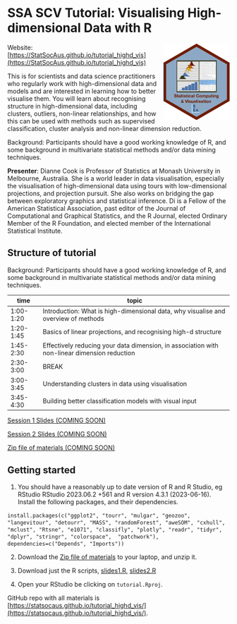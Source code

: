 # SSA SCV Tutorial: Visualising High-dimensional Data with R 

<img src="SCV3.png" align="right" width="150" />

Website: [https://StatSocAus.github.io/tutorial_highd_vis](https://StatSocAus.github.io/tutorial_highd_vis)

This is for scientists and data science practitioners who regularly work with high-dimensional data and models and are interested in learning how to better visualise them. You will learn about recognising structure in high-dimensional data, including clusters, outliers, non-linear relationships, and how this can be used with methods such as supervised classification, cluster analysis and non-linear dimension reduction. 

Background: Participants should have a good working knowledge of R, and some background in multivariate statistical methods and/or data mining techniques.

**Presenter**: Dianne Cook is Professor of Statistics at Monash University in Melbourne, Australia.  She is a world leader in data visualisation, especially the visualisation of high-dimensional data using tours with low-dimensional projections, and projection pursuit.  She also works on bridging the gap between exploratory graphics and statistical inference.  Di is a Fellow of the American Statistical Association, past editor of the Journal of Computational and Graphical Statistics, and the R Journal, elected Ordinary Member of the R Foundation, and elected member of the International Statistical Institute.

## Structure of tutorial

Background: Participants should have a good working knowledge of R, and some background in multivariate statistical methods and/or data mining techniques.

| time | topic |
|------|-------|
|1:00-1:20|	Introduction: What is high-dimensional data, why visualise and overview of methods| 
|1:20-1:45|	Basics of linear projections, and recognising high-d structure|
|1:45-2:30|	Effectively reducing your data dimension, in association with non-linear dimension reduction|
|2:30-3:00|	BREAK|
|3:00-3:45|	Understanding clusters in data using visualisation|
|3:45-4:30|	Building better classification models with visual input|

[Session 1 Slides (COMING SOON)]()

[Session 2 Slides (COMING SOON)]()

[Zip file of materials (COMING SOON)]()

## Getting started

1. You should have a reasonably up to date version of R and R Studio, eg RStudio RStudio 2023.06.2 +561 and R version 4.3.1 (2023-06-16). Install the following packages, and their dependencies.

```
install.packages(c("ggplot2", "tourr", "mulgar", "geozoo", "langevitour", "detourr", "MASS", "randomForest", "aweSOM", "cxhull", "mclust", "Rtsne", "e1071", "classifly", "plotly", "readr", "tidyr", "dplyr", "stringr", "colorspace",  "patchwork"), dependencies=c("Depends", "Imports"))
```

2. Download the [Zip file of materials](https://statsocaus.github.io/tutorial_highd_vis/tutorial.zip) to your laptop, and unzip it. 

3. Download just the R scripts, [slides1.R](https://statsocaus.github.io/tutorial_highd_vis/slides1.R), [slides2.R](https://statsocaus.github.io/tutorial_highd_vis/slides2.R)

4. Open your RStudio be clicking on `tutorial.Rproj`. 

GitHub repo with all materials is 
[https://statsocaus.github.io/tutorial_highd_vis/](https://statsocaus.github.io/tutorial_highd_vis/).

